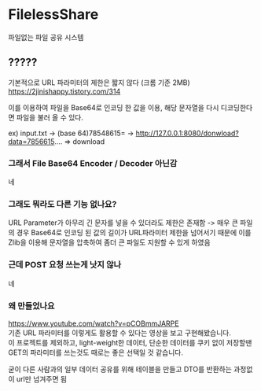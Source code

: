 # FilelessShare

파일없는 파일 공유 시스템


## ?????
기본적으로 URL 파라미터의 제한은 짧지 않다 (크롬 기준 2MB)
<br/>https://2jinishappy.tistory.com/314

이를 이용하여 파일을 Base64로 인코딩 한 값을 이용, 해당 문자열을 다시 디코딩한다면 파일을 불러 올 수 있다.

ex) input.txt -> (base 64)78548615= -> http://127.0.0.1:8080/donwload?data=7856615.... => download

### 그래서 File Base64 Encoder / Decoder 아닌감
네

### 그래도 뭐라도 다른 기능 없나요?
URL Parameter가 아무리 긴 문자를 넣을 수 있더라도 제한은 존재함 -> 매우 큰 파일의 경우 Base64로 인코딩 된 값의 길이가 URL파라미터 제한을 넘어서기 때문에 이를 Zlib을 이용해 문자열을 압축하여 좀더 큰 파일도 지원할 수 있게 하였음

### 근데 POST 요청 쓰는게 낫지 않나
네

### 왜 만들었나요
https://www.youtube.com/watch?v=pCOBmmJARPE
<br/>기존 URL 파라미터를 이렇게도 활용할 수 있다는 영상을 보고 구현해봤습니다.
<br/>이 프로젝트를 제외하고, light-weight한 데이터, 단순한 데이터를 쿠키 없이 저장할땐 GET의 파라미터를 쓰는것도  때로는 좋은 선택일 것 같습니다.

굳이 다른 사람과의 일부 데이터 공유를 위해 테이블을 만들고 DTO를 반환하는 과정없이 url만 넘겨주면 됨

